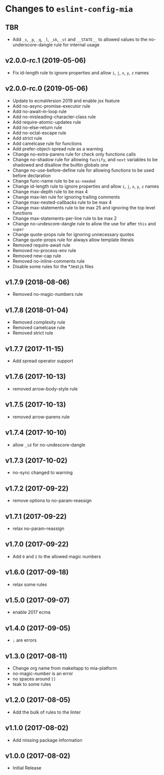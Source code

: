 # Changes to `eslint-config-mia`

## TBR

- Add `_s`, `_p`, `_q`, `_l`, `_sk`, `_st` and `__STATE__` to allowed
  values to the no-underscore-dangle rule for internal usage

## v2.0.0-rc.1 (2019-05-06)

- Fix id-length rule to ignore properties and allow `i`, `j`, `x`,
  `y`, `z` names

## v2.0.0-rc.0 (2019-05-06)

- Update to ecmaVersion 2019 and enable jsx feature
- Add no-async-promise-executor rule
- Add no-await-in-loop rule
- Add no-misleading-character-class rule
- Add require-atomic-updates rule
- Add no-else-return rule
- Add no-octal-escape rule
- Add strict rule
- Add camelcase rule for functions
- Add prefer-object-spread rule as a warning
- Change no-extra-parens rule for check only functions calls
- Change no-shadow rule for allowing `fastify`, and `next` variables to
  be shadowed and disallow the builtin globals one
- Change no-use-before-define rule for allowing functions to be used before
  declaration
- Change func-name rule to be `as-needed`
- Change id-length rule to ignore properties and allow `i`, `j`, `x`,
  `y`, `z` names
- Change max-depth rule to be max 4
- Change max-len rule for ignoring trailing comments
- Change max-nested-callbacks rule to be max 4
- Change max-statements rule to be max 25 and ignoring the top level functions
- Change max-statements-per-line rule to be max 2
- Change no-undescore-dangle rule to allow the use for after `this` and `super`
- Change quote-props rule for ignoring unnecessary quotes
- Change quote-props rule for always allow template literals
- Removed require-await rule
- Removed no-process-env rule
- Removed new-cap rule
- Removed no-inline-comments rule
- Disable some rules for the *.test.js files

## v1.7.9 (2018-08-06)

- Removed no-magic-numbers rule

## v1.7.8 (2018-01-04)

- Removed complexity rule
- Removed camelcase rule
- Removed strict rule

## v1.7.7 (2017-11-15)

- Add spread operator support

## v1.7.6 (2017-10-13)

- removed arrow-body-style rule

## v1.7.5 (2017-10-13)

- removed arrow-parens rule

## v1.7.4 (2017-10-10)

- allow `_id` for no-undescore-dangle

## v1.7.3 (2017-10-02)

- no-sync changed to warning

## v1.7.2 (2017-09-22)

- remove options to no-param-reassign

## v1.7.1 (2017-09-22)

- relax no-param-reassign

## v1.7.0 (2017-09-22)

- Add `0` and `1` to the allowed magic numbers

## v1.6.0 (2017-09-18)

- relax some rules

## v1.5.0 (2017-09-07)

- enable 2017 ecma

## v1.4.0 (2017-09-05)

- `;` are errors

## v1.3.0 (2017-08-11)

- Change org name from makeitapp to mia-platform
- no-magic-number is an error
- no spaces around `[]`
- teak to some rules

## v1.2.0 (2017-08-05)

- Add the bulk of rules to the linter

## v1.1.0 (2017-08-02)

- Add missing package information

## v1.0.0 (2017-08-02)

- Initial Release
